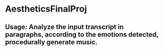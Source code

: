 # AestheticsFinalProj

## Usage: Analyze the input transcript in paragraphs, according to the emotions detected, procedurally generate music.

